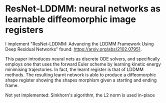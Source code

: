 # ResNet-LDDMM: neural networks as learnable diffeomorphic image registers

I implement "ResNet-LDDMM: Advancing the LDDMM Framework Using Deep Residual Networks" found: https://arxiv.org/abs/2102.07951.

This paper introduces neural nets as discrete ODE solvers, and specifically employs one that uses the forward Euler scheme by learning kinetic energy minimising trajectories. In fact, the learnt register is that of LDDMM methods. The resulting learnt network is able to produce a diffeomorphic shape register showing the shapes morphism given a starting and ending frame.

Not yet implemented: Sinkhorn's algorithm, the L2 norm is used in-place

